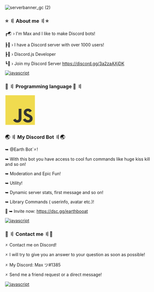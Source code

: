 ![serverbanner_gc (2)](https://user-images.githubusercontent.com/91845380/144060965-0541b295-516e-4f44-9b76-054da211e61f.jpg)

<h3 align="left">⭐️ 〢 About me 〢⭐️</h3>
<p align="left">
  
  
┏🌏 › I'm Max and I like to make Discord bots!

┣👤 › I have a Discord server with over 1000 users!

┣🔨 › Discord.js Developer

┗📌 › Join my Discord Server https://discord.gg/3a2zaAXjDK
  
 <p align="left"> <a href="https://cdn.discordapp.com/attachments/835255847927414845/915248566199533628/max_pb.jpg" target="_blank" rel="noreferrer"> <img src="https://cdn.discordapp.com/attachments/835255847927414845/915248566199533628/max_pb.jpg" alt="javascript" width="200" height="200"/> </a> </p>


<h3 align="left">👾 〢 Programming language 👾 〢</h3>
<p align="left"> <a href="https://developer.mozilla.org/en-US/docs/Web/JavaScript" target="_blank" rel="noreferrer"> <img src="https://raw.githubusercontent.com/devicons/devicon/master/icons/javascript/javascript-original.svg" alt="javascript" width="100" height="100"/> </a> </p>


<h3 align="left">🌏 〢 My Discord Bot 〢🌏</h3>
<p align="left">
  
➥ @Earth Bot`🗴!  
  
➥ With this bot you have access to cool fun commands like huge kiss kill and so on!
  
➥ Moderation and Epic Fun!
  
➥ Utility!
  
➥ Dynamic server stats, first message and so on!
  
➥ Library Commands ( userinfo, avatar etc.)!
  
🔗 ➥ Invite now: https://dsc.gg/earthbooat
  
  
<p align="left"> <a href="https://cdn.discordapp.com/attachments/835255847927414845/915248678594310194/PicsArt_10-08-01.58.09_2.jpg" target="_blank" rel="noreferrer"> <img src="https://cdn.discordapp.com/attachments/835255847927414845/915248678594310194/PicsArt_10-08-01.58.09_2.jpg" alt="javascript" width="200" height="200"/> </a> </p>


<h3 align="left">📧 〢 Contact me 〢📧</h3>
<p align="left">
  
🗴 Contact me on Discord!
  
🗴 I will try to give you an answer to your question as soon as possible!
  
🗴 My Discord: Max ツ#1385
  
🗴 Send me a friend request or a direct message!
  
<p align="left"> <a href="https://www.linuxadictos.com/wp-content/uploads/discord.jpg" target="_blank" rel="noreferrer"> <img src="https://www.linuxadictos.com/wp-content/uploads/discord.jpg" alt="javascript" width="400" height="200"/> </a> </p>



  
  

  
  
  
 
  
  
  
  








